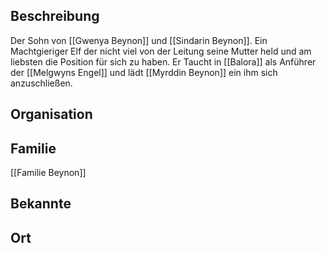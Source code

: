 ## Beschreibung
Der Sohn von [[Gwenya Beynon]] und [[Sindarin Beynon]]. Ein Machtgieriger Elf der nicht viel von der Leitung seine Mutter held und am liebsten die Position für sich zu haben. Er Taucht in [[Balora]] als Anführer der [[Melgwyns Engel]] und lädt [[Myrddin Beynon]] ein ihm sich anzuschließen. 

## Organisation


## Familie
[[Familie Beynon]]

## Bekannte


## Ort
